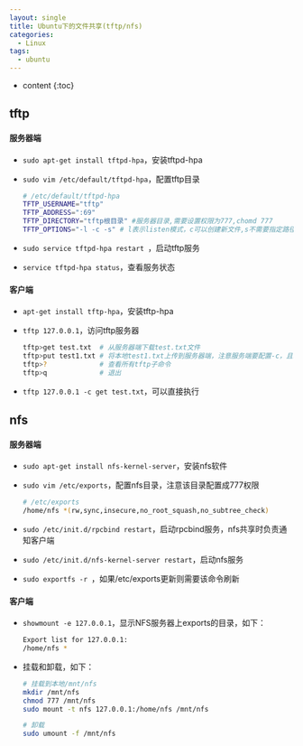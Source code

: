 ```yaml
---
layout: single
title: Ubuntu下的文件共享(tftp/nfs)
categories:
  - Linux
tags:
  - ubuntu
---
```


* content
{:toc}

## tftp

####  服务器端

* `sudo apt-get install tftpd-hpa`，安装tftpd-hpa

* `sudo vim /etc/default/tftpd-hpa`，配置tftp目录

  ```bash
  # /etc/default/tftpd-hpa
  TFTP_USERNAME="tftp"
  TFTP_ADDRESS=":69"
  TFTP_DIRECTORY="tftp根目录" #服务器目录,需要设置权限为777,chomd 777
  TFTP_OPTIONS="-l -c -s" # l表示listen模式，c可以创建新文件,s不需要指定路径
  ```

* `sudo service tftpd-hpa restart `，启动tftp服务

* `service tftpd-hpa status`，查看服务状态

<!--more-->

#### 客户端

* `apt-get install tftp-hpa`，安装tftp-hpa

* `tftp 127.0.0.1`，访问tftp服务器

  ```bash
  tftp>get test.txt  # 从服务器端下载test.txt文件
  tftp>put test1.txt # 将本地test1.txt上传到服务器端，注意服务端要配置-c，且777权限
  tftp>?             # 查看所有tftp子命令
  tftp>q             # 退出
  ```

* `tftp 127.0.0.1 -c get test.txt`，可以直接执行



## nfs

#### 服务器端

* `sudo apt-get install nfs-kernel-server`，安装nfs软件

* `sudo vim /etc/exports`，配置nfs目录，注意该目录配置成777权限

  ```bash
  # /etc/exports
  /home/nfs *(rw,sync,insecure,no_root_squash,no_subtree_check)
  ```

* `sudo /etc/init.d/rpcbind restart`，启动rpcbind服务，nfs共享时负责通知客户端

* `sudo /etc/init.d/nfs-kernel-server restart`，启动nfs服务

* `sudo exportfs -r `，如果/etc/exports更新则需要该命令刷新

#### 客户端

* `showmount -e 127.0.0.1`，显示NFS服务器上exports的目录，如下：

  ```bash
  Export list for 127.0.0.1:
  /home/nfs *
  ```

* 挂载和卸载，如下：

  ```bash
  # 挂载到本地/mnt/nfs
  mkdir /mnt/nfs
  chmod 777 /mnt/nfs
  sudo mount -t nfs 127.0.0.1:/home/nfs /mnt/nfs

  # 卸载
  sudo umount -f /mnt/nfs
  ```